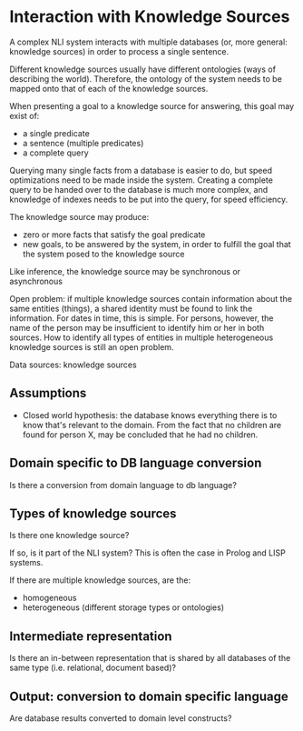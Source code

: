 # Interaction with Knowledge Sources

A complex NLI system interacts with multiple databases (or, more general: knowledge sources) in order to process a single sentence.

Different knowledge sources usually have different ontologies (ways of describing the world). Therefore, the ontology of the system needs to be mapped onto that of each of the knowledge sources.

When presenting a goal to a knowledge source for answering, this goal may exist of:

* a single predicate
* a sentence (multiple predicates)
* a complete query

Querying many single facts from a database is easier to do, but speed optimizations need to be made inside the system.
Creating a complete query to be handed over to the database is much more complex, and knowledge of indexes needs to be put into the query, for speed efficiency.

The knowledge source may produce:

* zero or more facts that satisfy the goal predicate
* new goals, to be answered by the system, in order to fulfill the goal that the system posed to the knowledge source

Like inference, the knowledge source may be synchronous or asynchronous

Open problem: if multiple knowledge sources contain information about the same entities (things), a shared identity must be found to link the information. For dates in time, this is simple. For persons, however, the name of the person may be insufficient to identify him or her in both sources. How to identify all types of entities in multiple heterogeneous knowledge sources is still an open problem.

Data sources: knowledge sources

## Assumptions

* Closed world hypothesis: the database knows everything there is to know that's relevant to the domain. From the fact that no children are found for person X, may be concluded that he had no children.

## Domain specific to DB language conversion

Is there a conversion from domain language to db language?

## Types of knowledge sources

Is there one knowledge source?

If so, is it part of the NLI system?
    This is often the case in Prolog and LISP systems.

If there are multiple knowledge sources, are the:

* homogeneous
* heterogeneous (different storage types or ontologies)

## Intermediate representation

Is there an in-between representation that is shared by all databases of the same type (i.e. relational, document based)?

## Output: conversion to domain specific language

Are database results converted to domain level constructs?

